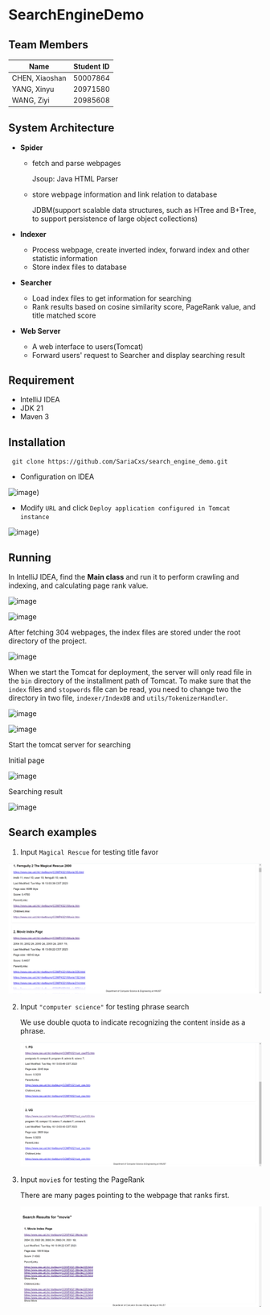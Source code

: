 # SearchEngineDemo

## Team Members

| Name           | Student ID |
| -------------- | ---------- |
| CHEN, Xiaoshan | 50007864   |
| YANG, Xinyu    | 20971580   |
| WANG, Ziyi     | 20985608   |

## System Architecture

* **Spider**

  * fetch and parse webpages 

    Jsoup: Java HTML Parser

  * store webpage information and link relation to database

    JDBM(support scalable data structures, such as HTree and B+Tree, to support persistence of large object collections)

* **Indexer**

  * Process webpage, create inverted index, forward index and other statistic information
  * Store index files to database

* **Searcher**

  * Load index files to get information for searching
  * Rank results based on cosine similarity score, PageRank value, and title matched score

* **Web Server**

  * A web interface to users(Tomcat)
  * Forward users' request to Searcher and display searching result

## Requirement

- IntelliJ IDEA
- JDK 21
- Maven 3


## Installation

```
 git clone https://github.com/SariaCxs/search_engine_demo.git
```

* Configuration on IDEA

![image](https://github.com/SariaCxs/SearchEngineDemo/blob/main/image/initial.png))

* Modify `URL`  and click `Deploy application configured in Tomcat instance`

![image](https://github.com/SariaCxs/SearchEngineDemo/blob/main/image/config.png))



## Running 

In IntelliJ IDEA, find the **Main class** and run it to perform crawling and indexing, and calculating page rank value.

![image](https://github.com/SariaCxs/SearchEngineDemo/blob/main/image/main.png)

![image](https://github.com/SariaCxs/SearchEngineDemo/blob/main/image/finish_fetching.png)

After fetching 304 webpages, the index files are stored under the root directory of the project. 

![image](https://github.com/SariaCxs/SearchEngineDemo/blob/main/image/db.png)

When we start the Tomcat for deployment, the server will only read file in the `bin` directory of the installment path of Tomcat. To make sure that the `index` files and `stopwords` file can be read, you need to change two the directory in two file, `indexer/IndexDB` and `utils/TokenizerHandler`.

![image](https://github.com/SariaCxs/SearchEngineDemo/blob/main/image/indedb.png)

![image](https://github.com/SariaCxs/SearchEngineDemo/blob/main/image/stopwords.png)

Start the tomcat server for searching

Initial page 

![image](https://github.com/SariaCxs/SearchEngineDemo/blob/main/image/initial.png)

Searching result 

![image](https://github.com/SariaCxs/SearchEngineDemo/blob/main/image/book.png)

## Search examples

1. Input `Magical Rescue` for testing title favor

![image](https://github.com/SariaCxs/SearchEngineDemo/blob/main/image/Magical_Rescue.png)

2. Input `"computer science"` for testing phrase search

   We use double quota to indicate recognizing the content inside as a phrase.

   ![image](https://github.com/SariaCxs/SearchEngineDemo/blob/main/image/computer_science.png)

3. Input `movie`s for testing the PageRank 

   There are many pages pointing to the webpage that ranks first.

   ![image](https://github.com/SariaCxs/SearchEngineDemo/blob/main/image/movies.png)

